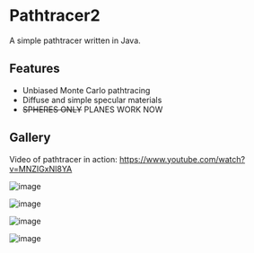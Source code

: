 # Pathtracer2
A simple pathtracer written in Java.

## Features
* Unbiased Monte Carlo pathtracing
* Diffuse and simple specular materials
* ~~SPHERES ONLY~~ PLANES WORK NOW

## Gallery

Video of pathtracer in action: https://www.youtube.com/watch?v=MNZIGxNI8YA

![image](https://github.com/adrian154/Pathtracer2/blob/master/images/output.gif?raw=true)

![image](https://i.imgur.com/bRJujOm.png)

![image](https://i.imgur.com/ayaaCiw.png)

![image](https://i.imgur.com/ZaS8wCn.png)
